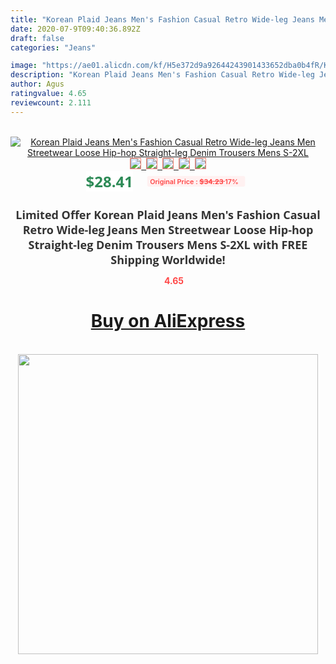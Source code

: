 ```yaml
---
title: "Korean Plaid Jeans Men's Fashion Casual Retro Wide-leg Jeans Men Streetwear Loose Hip-hop Straight-leg Denim Trousers Mens S-2XL"
date: 2020-07-9T09:40:36.892Z
draft: false
categories: "Jeans"

image: "https://ae01.alicdn.com/kf/H5e372d9a92644243901433652dba0b4fR/Korean-Plaid-Jeans-Men-s-Fashion-Casual-Retro-Wide-leg-Jeans-Men-Streetwear-Loose-Hip-hop.jpg"
description: "Korean Plaid Jeans Men's Fashion Casual Retro Wide-leg Jeans Men Streetwear Loose Hip-hop Straight-leg Denim Trousers Mens S-2XL"
author: Agus
ratingvalue: 4.65
reviewcount: 2.111
---
```

<br>
<div style="text-align: center;">
<a href="https://s.click.aliexpress.com/e/_AFNvNb" target="_blank" rel="nofollow noopener noreferrer"><img alt="Korean Plaid Jeans Men's Fashion Casual Retro Wide-leg Jeans Men Streetwear Loose Hip-hop Straight-leg Denim Trousers Mens S-2XL" class="magnifier-image" src="https://ae01.alicdn.com/kf/H5e372d9a92644243901433652dba0b4fR/Korean-Plaid-Jeans-Men-s-Fashion-Casual-Retro-Wide-leg-Jeans-Men-Streetwear-Loose-Hip-hop.jpg_640x640.jpg">
<br>
<img style="border:1px solid salmon" src="https://ae01.alicdn.com/kf/H5e372d9a92644243901433652dba0b4fR/Korean-Plaid-Jeans-Men-s-Fashion-Casual-Retro-Wide-leg-Jeans-Men-Streetwear-Loose-Hip-hop.jpg_120x120.jpg">&nbsp;&nbsp;<img style="border:1px solid salmon" src="https://ae01.alicdn.com/kf/H74ebe2ffda9044faaab8e0a63261af00Q/Korean-Plaid-Jeans-Men-s-Fashion-Casual-Retro-Wide-leg-Jeans-Men-Streetwear-Loose-Hip-hop.jpg_120x120.jpg">&nbsp;&nbsp;<img style="border:1px solid salmon" src="https://ae01.alicdn.com/kf/H5fcb3e811bb24f5794ae5607347d8060B/Korean-Plaid-Jeans-Men-s-Fashion-Casual-Retro-Wide-leg-Jeans-Men-Streetwear-Loose-Hip-hop.jpg_120x120.jpg">&nbsp;&nbsp;<img style="border:1px solid salmon" src="https://ae01.alicdn.com/kf/Hc682af203e864517a81c4ab78abe1a84E/Korean-Plaid-Jeans-Men-s-Fashion-Casual-Retro-Wide-leg-Jeans-Men-Streetwear-Loose-Hip-hop.jpg_120x120.jpg">&nbsp;&nbsp;<img style="border:1px solid salmon" src="https://ae01.alicdn.com/kf/H687a7000bdc845d59aa1fc2ee536d306E/Korean-Plaid-Jeans-Men-s-Fashion-Casual-Retro-Wide-leg-Jeans-Men-Streetwear-Loose-Hip-hop.jpg_120x120.jpg"></a></div><br0>
<div style="text-align: center;"><span style="background-color: white; border: 0px; box-sizing: border-box; color: seagreen; display: inline-block; font-family: &quot;open sans&quot; , &quot;arial&quot; , &quot;helvetica&quot; , sans-serif , &quot;heiti&quot;; font-size: 24px; font-stretch: inherit; font-weight: 700; line-height: inherit; margin: 0px 10px 0px 0px; padding: 0px; vertical-align: middle;">$28.41 </span>
<span style="background: rgb(255 , 241 , 241); border-radius: 3px; border: 0px; box-sizing: border-box; color: #ff4747; display: inline-block; font-family: inherit; font-size: 12px; font-stretch: inherit; font-style: inherit; font-variant: inherit; font-weight: 600; line-height: inherit; margin: 0px; padding: 2px 5px; transform: scale(0.9); vertical-align: middle;">Original Price : <b style="text-decoration: line-through;">$34.23 </b> 17%&nbsp;&nbsp;</span></div>
<h1 style="color: #333333; display: inline-block; font-family: &quot;open sans&quot; , &quot;arial&quot; , &quot;helvetica&quot; , sans-serif , &quot;heiti&quot;; font-size: 18px; font-stretch: inherit; font-weight: 700; text-align: center;">Limited Offer Korean Plaid Jeans Men's Fashion Casual Retro Wide-leg Jeans Men Streetwear Loose Hip-hop Straight-leg Denim Trousers Mens S-2XL with FREE Shipping Worldwide!</h1>
<div style="color: #ff4747; text-align: center;">
<img src="https://4.bp.blogspot.com/-M0ZcTcb-5uY/XleCXlxnR4I/AAAAAAAAAEc/OrjgMkXV1oMQFaCRZj5HQwOCBcu3w1FegCPcBGAYYCw/s1600/star.png" style="height: 15px;">&nbsp;<b>4.65</b></div>
<div class="button_cont" align="center"><a class="buynow_a" href="https://s.click.aliexpress.com/e/_AFNvNb" target="_blank" rel="nofollow noopener noreferrer"><H1>Buy on AliExpress</H1></a></div><br>
<div class="separator" style="clear: both; text-align: center;">
<img src="https://lh3.googleusercontent.com/-pTy5HemUv9M/XlePHvY0dAI/AAAAAAAAAE4/0nX5iRUoIWY8eMW9Dpxeirr157OZliDIgCLcBGAsYHQ/s1600/badge.gif" width="480">
</div>
